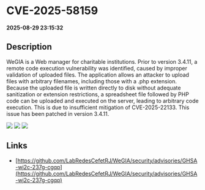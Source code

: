 # CVE-2025-58159

**2025-08-29 23:15:32**

## Description
WeGIA is a Web manager for charitable institutions. Prior to version 3.4.11, a remote code execution vulnerability was identified, caused by improper validation of uploaded files. The application allows an attacker to upload files with arbitrary filenames, including those with a .php extension. Because the uploaded file is written directly to disk without adequate sanitization or extension restrictions, a spreadsheet file followed by PHP code can be uploaded and executed on the server, leading to arbitrary code execution. This is due to insufficient mitigation of CVE-2025-22133. This issue has been patched in version 3.4.11.

![](https://img.shields.io/static/v1?label=Score&message=9.9&color=red)
![](https://img.shields.io/static/v1?label=Severity&message=CRITICAL&color=red)
![](https://img.shields.io/static/v1?label=CWE&message=RCE&color=green)

## Links
- [https://github.com/LabRedesCefetRJ/WeGIA/security/advisories/GHSA-wj2c-237g-cgqp](https://github.com/LabRedesCefetRJ/WeGIA/security/advisories/GHSA-wj2c-237g-cgqp)
